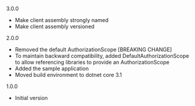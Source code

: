 3.0.0
* Make client assembly strongly named
* Make client assembly versioned

2.0.0
* Removed the default AuthorizationScope [BREAKING CHANGE]
* To maintain backward compatibility, added DefaultAuthorizationScope to allow referencing libraries to provide an AuthorizationScope
* Added the sample application
* Moved build environment to dotnet core 3.1

1.0.0
* Initial version
